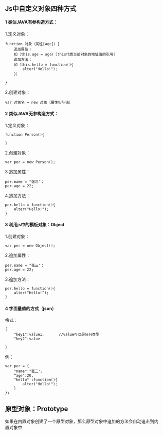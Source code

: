 ##  Js中自定义对象四种方式
####    1 类似JAVA有参构造方式：
1.定义对象：
```
function 对象（属性[age]）{
    追加属性；
    如（this.age = age）[this代表当前对象的地址值的引用]
    追加方法；
    如（this.hello = function(){
        alter("Hello!");
    }）
    
}
```
2.创建对象：
```
var 对象名 = new 对象（属性实际值）
```
####    2  类似JAVA无参构造方式：
1.定义对象：
```
function Person(){
    
}
```
2.创建对象：
```
var per = new Person();
```
3.追加属性：
```
per.name = "张三"；
per.age = 22;
```
4.追加方法：
```
per.hello = function(){
    alter("Hello!");
}
```
####    3  利用js中的模板对象：Object
1.创建对象：
```
var per = new Object();
```
2.追加属性：
```
per.name = "张三"；
per.age = 22;
```
3.追加方法：
```
per.hello = function(){
    alter("Hello!");
}
```
####    4  字面量值的方式（json）
格式：
```
{
    "key1":value1，      //value可以是任何类型
    "key2":value 

}
```
例：
```
var per = {
    "name":"张三"，
    “age":20,
    "hello" :function(){
        alter("Hello!");
    }
};
```





## 原型对象：Prototype

如果在内置对象创建了一个原型对象，那么原型对象中追加的方法会自动追击到内置对象中